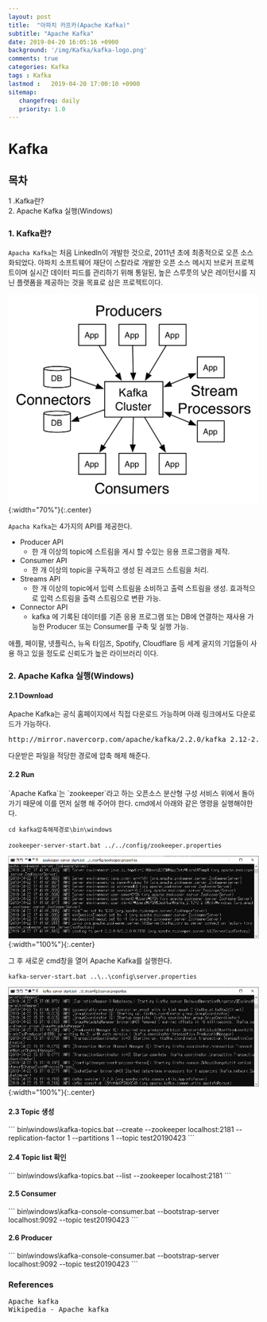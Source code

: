 ```yaml
---
layout: post
title:  "아파치 카프카(Apache Kafka)"
subtitle: "Apache Kafka"
date: 2019-04-20 16:05:16 +0900
background: '/img/Kafka/kafka-logo.png'
comments: true
categories: Kafka
tags : Kafka
lastmod :   2019-04-20 17:00:10 +0900
sitemap:
   changefreq: daily
   priority: 1.0
---
```

<style>
a{
   text-decoration:none !important;
}
</style>

# Kafka

## 목차
<a href="#no1">1 .Kafka란?</a><br>
<a href="#no2">2. Apache Kafka 실행(Windows)</a><br>


<h3 id="no1">1. Kafka란?</h3>

`Apacha Kafka`는 처음 LinkedIn이 개발한 것으로, 2011년 초에 최종적으로 오픈 소스화되었다. 아파치 소프트웨어 재단이 스칼라로 개발한 오픈 소스 메시지 브로커 프로젝트이며 실시간 데이터 피드를 관리하기 위해 통일된, 높은 스루풋의 낮은 레이턴시를 지닌 플랫폼을 제공하는 것을 목표로 삼은 프로젝트이다.

![kafka structure](/img/Kafka/kafka-structure.png){:width="70%"}{:.center}

`Apacha Kafka`는 4가지의 API를 제공한다.
- Producer API
   - 한 개 이상의 topic에 스트림을 게시 할 수있는 응용 프로그램을 제작.
- Consumer API
   - 한 개 이상의 topic을 구독하고 생성 된 레코드 스트림을 처리.
- Streams API
   - 한 개 이상의 topic에서 입력 스트림을 소비하고 출력 스트림을 생성.
   효과적으로 입력 스트림을 출력 스트림으로 변환 가능.
- Connector API
   - kafka 에 기록된 데이터를 기존 응용 프로그램 또는 DB에 연결하는 재사용 가능한 Producer 또는 Consumer를 구축 및 실행 가능.


애플, 페이팔, 넷플릭스, 뉴옥 타임즈, Spotify, Cloudflare 등 세계 굴지의 기업들이 사용 하고 있을 정도로 신뢰도가 높은 라이브러리 이다.



<h3 id="no2">2. Apache Kafka 실행(Windows)</h3>
<h4>2.1 Download</h4>
Apache Kafka는 공식 홈페이지에서 직접 다운로드 가능하며 아래 링크에서도 다운로드가 가능하다.
<pre>
<a href="http://mirror.navercorp.com/apache/kafka/2.2.0/kafka_2.12-2.2.0.tgz">http://mirror.navercorp.com/apache/kafka/2.2.0/kafka_2.12-2.2.0.tgz</a>
</pre>
다운받은 파일을 적당한 경로에 압축 해제 해준다.

<h4>2.2 Run</h4>
`Apache Kafka`는 `zookeeper`라고 하는 오픈소스 분산형 구성 서비스 위에서 돌아 가기 때문에 이를 먼저 실행 해 주어야 한다.  
cmd에서 아래와 같은 명령을 실행해야한다.

```
cd kafka압축해제경로\bin\windows

zookeeper-server-start.bat ../../config/zookeeper.properties
```
![zookeeper run](/img/Kafka/1.png){:width="100%"}{:.center}

그 후 새로운 cmd창을 열어 Apache Kafka를 실행한다.

```
kafka-server-start.bat ..\..\config\server.properties
```
![zookeeper run](/img/Kafka/2.png){:width="100%"}{:.center}


<h4>2.3 Topic 생성</h4>
```
bin\windows\kafka-topics.bat --create --zookeeper localhost:2181 --replication-factor 1 --partitions 1 --topic test20190423
```

<h4>2.4 Topic list 확인</h4>
```
bin\windows\kafka-topics.bat --list --zookeeper localhost:2181
```

<h4>2.5 Consumer</h4>
```
bin\windows\kafka-console-consumer.bat --bootstrap-server localhost:9092 --topic test20190423
```

<h4>2.6 Producer</h4>
```
bin\windows\kafka-console-consumer.bat --bootstrap-server localhost:9092 --topic test20190423
```

### References
<pre>
<a target="_blank" href="https://kafka.apache.org/intro">Apache kafka</a>
<a target="_blank" href="https://ko.wikipedia.org/wiki/%EC%95%84%ED%8C%8C%EC%B9%98_%EC%B9%B4%ED%94%84%EC%B9%B4">Wikipedia - Apache kafka</a>
</pre>